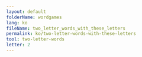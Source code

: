```yaml
---
layout: default
folderName: wordgames
lang: ko
fileName: two_letter_words_with_these_letters
permalink: ko/two-letter-words-with-these-letters
tool: two-letter-words
letter: 2
---
```

